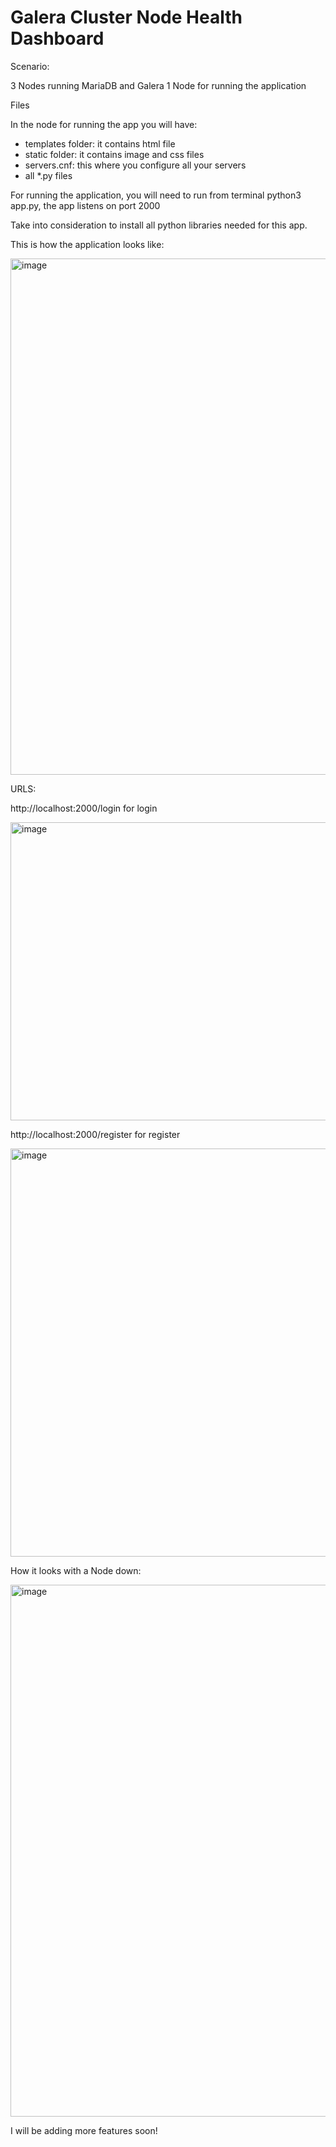 # Galera Cluster Node Health Dashboard

Scenario:

3 Nodes running MariaDB and Galera
1 Node for running the application

Files

In the node for running the app you will have:

- templates folder: it contains html file
- static folder: it contains image and css files
- servers.cnf: this where you configure all your servers
- all *.py files

For running the application, you will need to run from terminal python3 app.py, the app listens on port 2000

Take into consideration to install all python libraries needed for this app.

This is how the application looks like:

<img width="1552" height="826" alt="image" src="https://github.com/user-attachments/assets/30b072ad-2361-4efa-ae97-c5adc0aa6be0" />


URLS:

http://localhost:2000/login for login

<img width="664" height="477" alt="image" src="https://github.com/user-attachments/assets/0d9dcbc2-8f90-45b0-b5ef-98944633a0e4" />


http://localhost:2000/register for register

<img width="737" height="653" alt="image" src="https://github.com/user-attachments/assets/bb6a019b-feea-4d5a-9ed6-b8366a030273" />

How it looks with a Node down: 

<img width="1898" height="851" alt="image" src="https://github.com/user-attachments/assets/5056d633-f64d-466d-b1f3-ca88b967b6ce" />

I will be adding more features soon!







